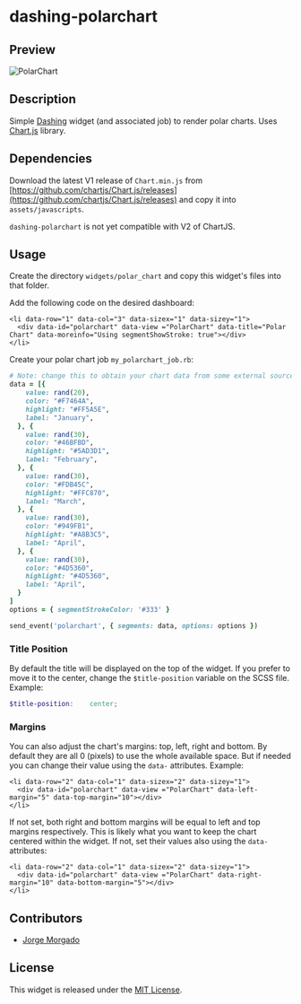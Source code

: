 # dashing-polarchart

## Preview

![PolarChart](https://raw.githubusercontent.com/wiki/jorgemorgado/dashing-polarchart/polarchart.png)

## Description

Simple [Dashing](http://shopify.github.com/dashing) widget (and associated job)
to render polar charts. Uses [Chart.js](http://www.chartjs.org/) library.

## Dependencies

Download the latest V1 release of `Chart.min.js` from
[https://github.com/chartjs/Chart.js/releases](https://github.com/chartjs/Chart.js/releases)
and copy it into `assets/javascripts`.

`dashing-polarchart` is not yet compatible with V2 of ChartJS.

## Usage

Create the directory `widgets/polar_chart` and copy this widget's files
into that folder.

Add the following code on the desired dashboard:

```erb
<li data-row="1" data-col="3" data-sizex="1" data-sizey="1">
  <div data-id="polarchart" data-view ="PolarChart" data-title="Polar Chart" data-moreinfo="Using segmentShowStroke: true"></div>
</li>
```

Create your polar chart job `my_polarchart_job.rb`:

```ruby
# Note: change this to obtain your chart data from some external source
data = [{
    value: rand(20),
    color: "#F7464A",
    highlight: "#FF5A5E",
    label: "January",
  }, {
    value: rand(30),
    color: "#46BFBD",
    highlight: "#5AD3D1",
    label: "February",
  }, {
    value: rand(30),
    color: "#FDB45C",
    highlight: "#FFC870",
    label: "March",
  }, {
    value: rand(30),
    color: "#949FB1",
    highlight: "#A8B3C5",
    label: "April",
  }, {
    value: rand(30),
    color: "#4D5360",
    highlight: "#4D5360",
    label: "April",
  }
]
options = { segmentStrokeColor: '#333' }

send_event('polarchart', { segments: data, options: options })
```

### Title Position

By default the title will be displayed on the top of the widget. If you
prefer to move it to the center, change the `$title-position` variable on the
SCSS file. Example:

```scss
$title-position:    center;
```

### Margins

You can also adjust the chart's margins: top, left, right and bottom. By
default they are all 0 (pixels) to use the whole available space. But if
needed you can change their value using the `data-` attributes. Example:

```erb
<li data-row="2" data-col="1" data-sizex="2" data-sizey="1">
  <div data-id="polarchart" data-view ="PolarChart" data-left-margin="5" data-top-margin="10"></div>
</li>
```

If not set, both right and bottom margins will be equal to left and top margins
respectively. This is likely what you want to keep the chart centered within
the widget. If not, set their values also using the `data-` attributes:

```erb
<li data-row="2" data-col="1" data-sizex="2" data-sizey="1">
  <div data-id="polarchart" data-view ="PolarChart" data-right-margin="10" data-bottom-margin="5"></div>
</li>
```

## Contributors

- [Jorge Morgado](https://github.com/jorgemorgado)

## License

This widget is released under the [MIT License](http://www.opensource.org/licenses/MIT).
